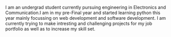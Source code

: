 I am an undergrad student currently pursuing engineering in Electronics and Communication.I am in my pre-Final year and started learning python this year mainly focussing on web development and software development.
I am currently trying to make intresting and challenging projects for my job portfolio as well as to increase my skill set.
